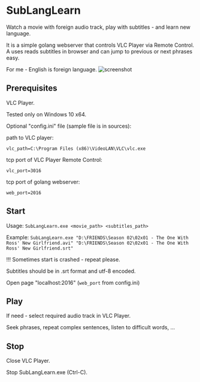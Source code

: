 # SubLangLearn

Watch a movie with foreign audio track, play with subtitles - and learn new language.

It is a simple golang webserver that controls VLC Player via Remote Control. A uses reads subtitles in browser and can jump to previous or next phrases easy.

For me - English is foreign language.
![screenshot](https://raw.github.com/gophergala2016/SubLangLearn/master/static/SubLangLearn_sceenshot.png)

## Prerequisites

VLC Player.

Tested only on Windows 10 x64.

Optional "config.ini" file (sample file is in sources):

path to VLC player:

`vlc_path=C:\Program Files (x86)\VideoLAN\VLC\vlc.exe`

tcp port of VLC Player Remote Control:

`vlc_port=3016`

tcp port of golang webserver:

`web_port=2016`

## Start

Usage:
`SubLangLearn.exe <movie_path> <subtitles_path>`

Example:
`SubLangLearn.exe "D:\FRIENDS\Season 02\02x01 - The One With Ross' New Girlfriend.avi" "D:\FRIENDS\Season 02\02x01 - The One With Ross' New Girlfriend.srt"`

!!! Sometimes start is crashed - repeat please.

Subtitles should be in .srt format and utf-8 encoded.

Open page "localhost:2016" (`web_port` from config.ini)

## Play

If need - select required audio track in VLC Player.

Seek phrases, repeat complex sentences, listen to difficult words, ...

## Stop

Close VLC Player.

Stop SubLangLearn.exe (Ctrl-C).